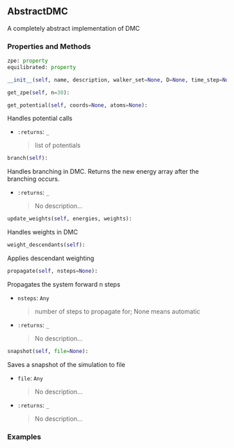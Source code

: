 ## <a id="RynDMC.AbstractDMC.AbstractDMC">AbstractDMC</a>
A completely abstract implementation of DMC

### Properties and Methods
```python
zpe: property
equilibrated: property
```
```python
__init__(self, name, description, walker_set=None, D=None, time_step=None, steps_per_propagation=None, num_time_steps=None, equilibration=None, potential=None, descendent_weighting_delay=None, log_file=None): 
```

```python
get_zpe(self, n=30): 
```

```python
get_potential(self, coords=None, atoms=None): 
```
Handles potential calls
- `:returns`: `_`
    >list of potentials

```python
branch(self): 
```
Handles branching in DMC. Returns the new energy array after the branching occurs.
- `:returns`: `_`
    >No description...

```python
update_weights(self, energies, weights): 
```
Handles weights in DMC

```python
weight_descendants(self): 
```
Applies descendant weighting

```python
propagate(self, nsteps=None): 
```
Propagates the system forward n steps
- `nsteps`: `Any`
    >number of steps to propagate for; None means automatic
- `:returns`: `_`
    >No description...

```python
snapshot(self, file=None): 
```
Saves a snapshot of the simulation to file
- `file`: `Any`
    >No description...
- `:returns`: `_`
    >No description...

### Examples

